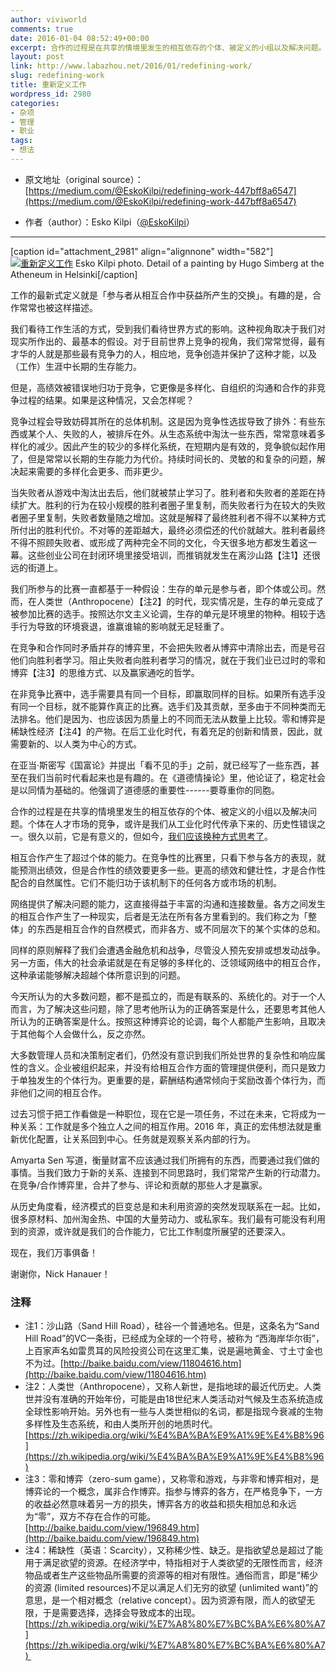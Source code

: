```yaml
---
author: viviworld
comments: true
date: 2016-01-04 08:52:49+00:00
excerpt: 合作的过程是在共享的情境里发生的相互依存的个体、被定义的小组以及解决问题。个体在人才市场的竞争，或许是我们从工业化时代传承下来的、历史性错误之一。很久以前，它是有意义的，但如今，我们应该换种方式思考了。
layout: post
link: http://www.labazhou.net/2016/01/redefining-work/
slug: redefining-work
title: 重新定义工作
wordpress_id: 2980
categories:
- 杂项
- 管理
- 职业
tags:
- 想法
---
```



	
  * 原文地址（original source）：[https://medium.com/@EskoKilpi/redefining-work-447bff8a6547](https://medium.com/@EskoKilpi/redefining-work-447bff8a6547)

	
  * 作者（author）：Esko Kilpi（[@EskoKilpi](https://twitter.com/EskoKilpi)）





* * *



[caption id="attachment_2981" align="alignnone" width="582"][![重新定义工作](http://www.labazhou.net/wp-content/uploads/2016/01/1-ZHaVRS0o1Bw0yqS-IlEG4g-582x600.jpeg)](http://www.labazhou.net/wp-content/uploads/2016/01/1-ZHaVRS0o1Bw0yqS-IlEG4g.jpeg) Esko Kilpi photo. Detail of a painting by Hugo Simberg at the Atheneum in Helsinki[/caption]

工作的最新式定义就是「参与者从相互合作中获益所产生的交换」。有趣的是，合作常常也被这样描述。

我们看待工作生活的方式，受到我们看待世界方式的影响。这种视角取决于我们对现实所作出的、最基本的假设。对于目前世界上竞争的视角，我们常常觉得，最有才华的人就是那些最有竞争力的人，相应地，竞争创造并保护了这种才能，以及（工作）生涯中长期的生存能力。

但是，高绩效被错误地归功于竞争，它更像是多样化、自组织的沟通和合作的非竞争过程的结果。如果是这种情况，又会怎样呢？

竞争过程会导致妨碍其所在的总体机制。这是因为竞争性选拔导致了排外：有些东西或某个人、失败的人，被排斥在外。从生态系统中淘汰一些东西，常常意味着多样化的减少。因此产生的较少的多样化系统，在短期内是有效的，竞争貌似起作用了，但是常常以长期的生存能力为代价。持续时间长的、灵敏的和复杂的问题，解决起来需要的多样化会更多、而非更少。

当失败者从游戏中淘汰出去后，他们就被禁止学习了。胜利者和失败者的差距在持续扩大。胜利的行为在较小规模的胜利者圈子里复制，而失败者行为在较大的失败者圈子里复制，失败者数量随之增加。这就是解释了最终胜利者不得不以某种方式所付出的胜利代价。不对等的差距越大，最终必须偿还的代价就越大。胜利者最终不得不照顾失败者、或形成了两种完全不同的文化，今天很多地方都发生着这一幕。这些创业公司在封闭环境里接受培训，而推销就发生在离沙山路【注1】还很远的街道上。

我们所参与的比赛一直都基于一种假设：生存的单元是参与者，即个体或公司。然而，在人类世（Anthropocene）【注2】的时代，现实情况是，生存的单元变成了被参加比赛的选手。按照达尔文主义论调，生存的单元是环境里的物种。相较于选手行为导致的环境衰退，谁赢谁输的影响就无足轻重了。

在竞争和合作同时矛盾并存的博弈里，不会把失败者从博弈中清除出去，而是号召他们向胜利者学习。阻止失败者向胜利者学习的情况，就在于我们业已过时的零和博弈【注3】的思维方式、以及赢家通吃的哲学。

在非竞争比赛中，选手需要具有同一个目标，即赢取同样的目标。如果所有选手没有同一个目标，就不能算作真正的比赛。选手们及其贡献，至多由于不同种类而无法排名。他们是因为、也应该因为质量上的不同而无法从数量上比较。零和博弈是稀缺性经济【注4】的产物。在后工业化时代，有着充足的创新和情景，因此，就需要新的、以人类为中心的方式。

在亚当·斯密写《国富论》并提出「看不见的手」之前，就已经写了一些东西，甚至在我们当前时代看起来也是有趣的。在《道德情操论》里，他论证了，稳定社会是以同情为基础的。他强调了道德感的重要性------要尊重你的同胞。

合作的过程是在共享的情境里发生的相互依存的个体、被定义的小组以及解决问题。个体在人才市场的竞争，或许是我们从工业化时代传承下来的、历史性错误之一。很久以前，它是有意义的，但如今，[我们应该换种方式思考了](http://www.labazhou.net/2015/11/redefining-work-and-launching-a-millennial-run-business/)。

相互合作产生了超过个体的能力。在竞争性的比赛里，只看下参与各方的表现，就能预测出绩效，但是合作性的绩效要更多一些。更高的绩效和健壮性，才是合作性配合的自然属性。它们不能归功于该机制下的任何各方或市场的机制。

网络提供了解决问题的能力，这直接得益于丰富的沟通和连接数量。各方之间发生的相互合作产生了一种现实，后者是无法在所有各方里看到的。我们称之为「整体」的东西是相互合作的自然模式，而非各方、或不同层次下的某个实体的总和。

同样的原则解释了我们会遭遇金融危机和战争，尽管没人预先安排或想发动战争。另一方面，伟大的社会承诺就是在有足够的多样化的、泛领域网络中的相互合作，这种承诺能够解决超越个体所意识到的问题。

今天所认为的大多数问题，都不是孤立的，而是有联系的、系统化的。对于一个人而言，为了解决这些问题，除了思考他所认为的正确答案是什么，还要思考其他人所认为的正确答案是什么。按照这种博弈论的论调，每个人都能产生影响，且取决于其他每个人会做什么，反之亦然。

大多数管理人员和决策制定者们，仍然没有意识到我们所处世界的复杂性和响应属性的含义。企业被组织起来，并没有给相互合作方面的管理提供便利，而只是致力于单独发生的个体行为。更重要的是，薪酬结构通常倾向于奖励改善个体行为，而非他们之间的相互合作。

过去习惯于把工作看做是一种职位，现在它是一项任务，不过在未来，它将成为一种关系：工作就是多个独立人之间的相互作用。2016 年，真正的宏伟想法就是重新优化配置，让关系回到中心。任务就是观察关系内部的行为。

Amyarta Sen 写道，衡量财富不应该通过我们所拥有的东西，而要通过我们做的事情。当我们致力于新的关系、连接到不同思路时，我们常常产生新的行动潜力。在竞争/合作博弈里，合并了参与、评论和贡献的那些人才是赢家。

从历史角度看，经济模式的巨变总是和未利用资源的突然发现联系在一起。比如，很多原材料、加州淘金热、中国的大量劳动力、或私家车。我们最有可能没有利用到的资源，或许就是我们的合作能力，它比工作制度所展望的还要深入。

现在，我们万事俱备！

谢谢你，Nick Hanauer！


### 注释

* 注1：沙山路（Sand Hill Road），硅谷一个普通地名。但是，这条名为“Sand Hill Road”的VC一条街，已经成为全球的一个符号，被称为 “西海岸华尔街”，上百家声名如雷贯耳的风险投资公司在这里汇集，说是遍地黄金、寸土寸金也不为过。[http://baike.baidu.com/view/11804616.htm](http://baike.baidu.com/view/11804616.htm)
* 注2：人类世（Anthropocene），又称人新世，是指地球的最近代历史。人类世并没有准确的开始年份，可能是由18世纪末人类活动对气候及生态系统造成全球性影响开始。另外也有一些与人类世相似的名词，都是指现今衰减的生物多样性及生态系统，和由人类所开创的地质时代。[https://zh.wikipedia.org/wiki/%E4%BA%BA%E9%A1%9E%E4%B8%96](https://zh.wikipedia.org/wiki/%E4%BA%BA%E9%A1%9E%E4%B8%96) 
* 注3：零和博弈（zero-sum game），又称零和游戏，与非零和博弈相对，是博弈论的一个概念，属非合作博弈。指参与博弈的各方，在严格竞争下，一方的收益必然意味着另一方的损失，博弈各方的收益和损失相加总和永远为“零”，双方不存在合作的可能。 [http://baike.baidu.com/view/196849.htm](http://baike.baidu.com/view/196849.htm) 
* 注4：稀缺性（英语：Scarcity），又称稀少性、缺乏。是指欲望总是超过了能用于满足欲望的资源。在经济学中，特指相对于人类欲望的无限性而言，经济物品或者生产这些物品所需要的资源等的相对有限性。通俗而言，即是“稀少的资源 (limited resources)不足以满足人们无穷的欲望 (unlimited want)”的意思，是一个相对概念（relative concept）。因为资源有限，而人的欲望无限，于是需要选择，选择会导致成本的出现。[https://zh.wikipedia.org/wiki/%E7%A8%80%E7%BC%BA%E6%80%A7](https://zh.wikipedia.org/wiki/%E7%A8%80%E7%BC%BA%E6%80%A7) 
